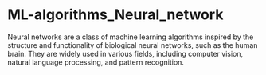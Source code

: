 # ML-algorithms_Neural_network
Neural networks are a class of machine learning algorithms inspired by the structure and functionality of biological neural networks, such as the human brain. They are widely used in various fields, including computer vision, natural language processing, and pattern recognition.
